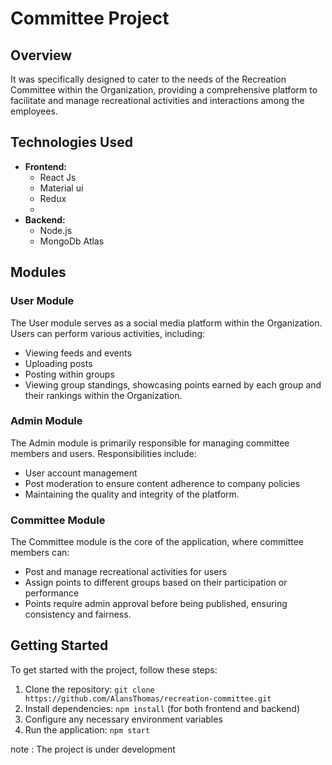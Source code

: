 # Committee Project

## Overview

It was specifically designed to cater to the needs of the Recreation Committee within the Organization,
providing a comprehensive platform to facilitate and manage recreational activities and interactions among the employees.

## Technologies Used

- **Frontend:**
  - React Js
  - Material ui
  - Redux
  - 
- **Backend:**
  - Node.js
  - MongoDb Atlas

## Modules

### User Module

The User module serves as a social media platform within the Organization. Users can perform various activities, including:
- Viewing feeds and events
- Uploading posts
- Posting within groups
- Viewing group standings, showcasing points earned by each group and their rankings within the Organization.

### Admin Module

The Admin module is primarily responsible for managing committee members and users. Responsibilities include:
- User account management
- Post moderation to ensure content adherence to company policies
- Maintaining the quality and integrity of the platform.

### Committee Module

The Committee module is the core of the application, where committee members can:
- Post and manage recreational activities for users
- Assign points to different groups based on their participation or performance
- Points require admin approval before being published, ensuring consistency and fairness.

## Getting Started

To get started with the project, follow these steps:

1. Clone the repository: `git clone https://github.com/AlansThomas/recreation-committee.git`
2. Install dependencies: `npm install` (for both frontend and backend)
3. Configure any necessary environment variables
4. Run the application: `npm start`

note : The project is under development
